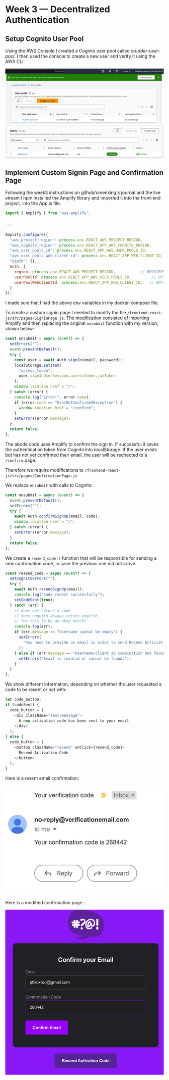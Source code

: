 # Week 3 — Decentralized Authentication

## Setup Cognito User Pool

Using the AWS Console I created a Cognito user pool called _crudder-user-pool_.
I then used the console to create a new user and verify it using the AWS CLI.

![crudder user pool](/assets/crudder-user-pool.png)
![crudder user](/assets/crudder-user.png)

## Implement Custom Signin Page and Confirmation Page

Following the week3 instructions on github/omenking's journal and the live stream I npm installed
the Amplify library and imported it into the front-end project, into the App.js file.

```js
import { Amplify } from 'aws-amplify';

...

Amplify.configure({
  "aws_project_region": process.env.REACT_AWS_PROJECT_REGION,
  "aws_cognito_region": process.env.REACT_APP_AWS_COGNITO_REGION,
  "aws_user_pools_id": process.env.REACT_APP_AWS_USER_POOLS_ID,
  "aws_user_pools_web_client_id": process.env.REACT_APP_WEB_CLIENT_ID,
  "oauth": {},
  Auth: {
    region: process.env.REACT_AWS_PROJECT_REGION,           // REQUIRED - Amazon Cognito Region
    userPoolId: process.env.REACT_APP_AWS_USER_POOLS_ID,         // OPTIONAL - Amazon Cognito User Pool ID
    userPoolWebClientId: process.env.REACT_APP_WEB_CLIENT_ID,   // OPTIONAL - Amazon Cognito Web Client ID (26-char alphanumeric string)
  }
});
```

I made sure that I had the above env variables in my docker-compose file.

To create a custom signin page I needed to modify the file `/frontend-react-js/src/pages/SigninPage.js`.
The modification consisted of importing Amplify and then replacing the original `onsubmit` function
with my version, shown below:

```js
const onsubmit = async (event) => {
  setErrors("");
  event.preventDefault();
  try {
    const user = await Auth.signIn(email, password);
    localStorage.setItem(
      "access_token",
      user.signInUserSession.accessToken.jwtToken
    );
    window.location.href = "/";
  } catch (error) {
    console.log("Error!", error.name);
    if (error.code == "UserNotConfirmedException") {
      window.location.href = "/confirm";
    }
    setErrors(error.message);
  }
  return false;
};
```

The abode code uses Amplify to confirm the sign in. If successful it saves the authentication token from Cognito
into localStorage. If the user exists but has not yet confirmed their email, the user will be redirected to
a `/confirm` page.

Therefore we require modifications to `/frontend-react-js/src/pages/ConfirmationPage.js`

We replace `onsubmit` with calls to Cognito:

```js
const onsubmit = async (event) => {
  event.preventDefault();
  setErrors("");
  try {
    await Auth.confirmSignUp(email, code);
    window.location.href = "/";
  } catch (error) {
    setErrors(error.message);
  }
  return false;
};
```

We create a `resend_code()` function that will be responsible for sending a new confirmation code, in case
the previous one did not arrive.

```js
const resend_code = async (event) => {
  setCognitoErrors("");
  try {
    await Auth.resendSignUp(email);
    console.log("code resent successfully");
    setCodeSent(true);
  } catch (err) {
    // does not return a code
    // does cognito always return english
    // for this to be an okay match?
    console.log(err);
    if (err.message == "Username cannot be empty") {
      setErrors(
        "You need to provide an email in order to send Resend Activiation Code"
      );
    } else if (err.message == "Username/client id combination not found.") {
      setErrors("Email is invalid or cannot be found.");
    }
  }
};
```

We show different information, depending on whether the user requested a code to be resent or not with:

```js
let code_button;
if (codeSent) {
  code_button = (
    <div className="sent-message">
      A new activation code has been sent to your email
    </div>
  );
} else {
  code_button = (
    <button className="resend" onClick={resend_code}>
      Resend Activation Code
    </button>
  );
}
```

Here is a resent email confirmation:

![Email Confirmation Code](/assets/email-confirmation.png)

Here is a modified confirmation page :

![Email Confirmation Code](/assets/email-confirmation2.png)
